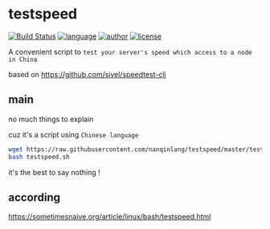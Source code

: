 # testspeed
[![Build Status](https://github.com/nanqinlang/SVG/blob/master/build%20passing.svg)](https://github.com/nanqinlang-script/testspeed)
[![language](https://github.com/nanqinlang/SVG/blob/master/language-shell-blue.svg)](https://github.com/nanqinlang-script/testspeed)
[![author](https://github.com/nanqinlang/SVG/blob/master/author-nanqinlang-lightgrey.svg)](https://github.com/nanqinlang-script/testspeed)
[![license](https://github.com/nanqinlang/SVG/blob/master/license-GPLv3-orange.svg)](https://github.com/nanqinlang-script/testspeed)

A convenient script to `test your server's speed which access to a node in China`

based on https://github.com/sivel/speedtest-cli

## main
no much things to explain

cuz it's a script using `Chinese language`

```bash
wget https://raw.githubusercontent.com/nanqinlang/testspeed/master/testspeed.sh
bash testspeed.sh
```

it's the best to say nothing !

## according
https://sometimesnaive.org/article/linux/bash/testspeed.html